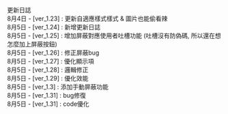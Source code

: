 更新日誌</br>
8月4日 - [ver_1.23] : 更新自適應樣式樣式 & 圖片也能偷看辣</br>
8月5日 - [ver_1.24] : 新增更新日誌</br>
8月5日 - [ver_1.25] : 增加屏蔽對應使用者吐槽功能 (吐槽沒有防偽碼, 所以還在想怎麼加上屏蔽按鈕)</br>
8月5日 - [ver_1.26] : 修正屏蔽bug</br>
8月5日 - [ver_1.27] : 優化顯示項</br>
8月5日 - [ver_1.28] : 邏輯修正</br>
8月5日 - [ver_1.29] : 優化效能</br>
8月5日 - [ver_1.3] : 添加手動屏蔽功能</br>
8月5日 - [ver_1.31] : bug修復</br>
8月5日 - [ver_1.31] : code優化</br>
